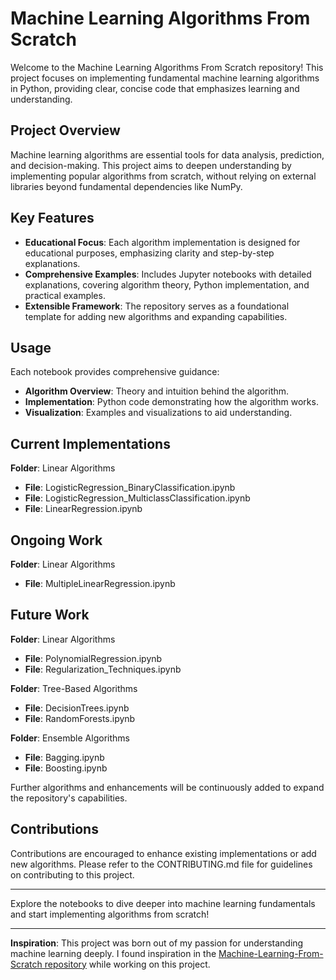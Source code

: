 # Machine Learning Algorithms From Scratch

Welcome to the Machine Learning Algorithms From Scratch repository! This project focuses on implementing fundamental machine learning algorithms in Python, providing clear, concise code that emphasizes learning and understanding.

## Project Overview

Machine learning algorithms are essential tools for data analysis, prediction, and decision-making. This project aims to deepen understanding by implementing popular algorithms from scratch, without relying on external libraries beyond fundamental dependencies like NumPy.

## Key Features

- **Educational Focus**: Each algorithm implementation is designed for educational purposes, emphasizing clarity and step-by-step explanations.
- **Comprehensive Examples**: Includes Jupyter notebooks with detailed explanations, covering algorithm theory, Python implementation, and practical examples.
- **Extensible Framework**: The repository serves as a foundational template for adding new algorithms and expanding capabilities.

## Usage

Each notebook provides comprehensive guidance:
- **Algorithm Overview**: Theory and intuition behind the algorithm.
- **Implementation**: Python code demonstrating how the algorithm works.
- **Visualization**: Examples and visualizations to aid understanding.

## Current Implementations

**Folder**: Linear Algorithms
- **File**: LogisticRegression_BinaryClassification.ipynb
- **File**: LogisticRegression_MulticlassClassification.ipynb
- **File**: LinearRegression.ipynb

## Ongoing Work

**Folder**: Linear Algorithms
- **File**: MultipleLinearRegression.ipynb

## Future Work

**Folder**: Linear Algorithms
- **File**: PolynomialRegression.ipynb
- **File**: Regularization_Techniques.ipynb

**Folder**: Tree-Based Algorithms
- **File**: DecisionTrees.ipynb
- **File**: RandomForests.ipynb

**Folder**: Ensemble Algorithms
- **File**: Bagging.ipynb
- **File**: Boosting.ipynb

Further algorithms and enhancements will be continuously added to expand the repository's capabilities.

## Contributions

Contributions are encouraged to enhance existing implementations or add new algorithms. Please refer to the CONTRIBUTING.md file for guidelines on contributing to this project.

---

Explore the notebooks to dive deeper into machine learning fundamentals and start implementing algorithms from scratch!

---

**Inspiration**: This project was born out of my passion for understanding machine learning deeply. I found inspiration in the [Machine-Learning-From-Scratch repository](https://github.com/AssemblyAI-Community/Machine-Learning-From-Scratch) while working on this project.
